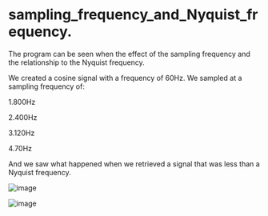 # sampling_frequency_and_Nyquist_frequency.
The program can be seen when the effect of the sampling frequency and the relationship to the Nyquist frequency.

We created a cosine signal with a frequency of 60Hz. We sampled at a sampling frequency of:

1.800Hz

2.400Hz

3.120Hz

4.70Hz

And we saw what happened when we retrieved a signal that was less than a Nyquist frequency.

![image](https://user-images.githubusercontent.com/80626713/141211996-ed8b0844-e82f-4949-8b4e-977a3ff4e649.png)

![image](https://user-images.githubusercontent.com/80626713/141212004-99fb8ddc-36bc-4f60-b88c-ab9933a42c9d.png)

